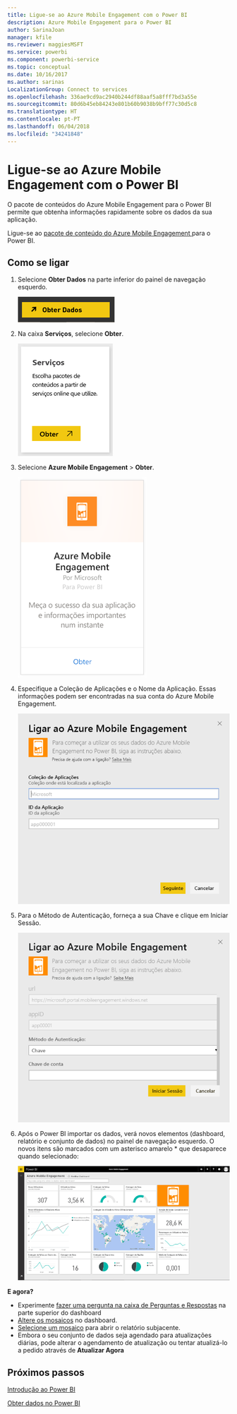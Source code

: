 ```yaml
---
title: Ligue-se ao Azure Mobile Engagement com o Power BI
description: Azure Mobile Engagement para o Power BI
author: SarinaJoan
manager: kfile
ms.reviewer: maggiesMSFT
ms.service: powerbi
ms.component: powerbi-service
ms.topic: conceptual
ms.date: 10/16/2017
ms.author: sarinas
LocalizationGroup: Connect to services
ms.openlocfilehash: 336ae9cd9ac2940b244df88aaf5a8fff7bd3a55e
ms.sourcegitcommit: 80d6b45eb84243e801b60b9038b9bff77c30d5c8
ms.translationtype: HT
ms.contentlocale: pt-PT
ms.lasthandoff: 06/04/2018
ms.locfileid: "34241848"
---
```

# <a name="connect-to-azure-mobile-engagement-with-power-bi"></a>Ligue-se ao Azure Mobile Engagement com o Power BI
O pacote de conteúdos do Azure Mobile Engagement para o Power BI permite que obtenha informações rapidamente sobre os dados da sua aplicação.

Ligue-se ao [pacote de conteúdo do Azure Mobile Engagement ](https://app.powerbi.com/groups/me/getdata/services/azme) para o Power BI.

## <a name="how-to-connect"></a>Como se ligar
1. Selecione **Obter Dados** na parte inferior do painel de navegação esquerdo.
   
    ![](media/service-connect-to-azure-mobile/getdata.png)
2. Na caixa **Serviços**, selecione **Obter**.
   
    ![](media/service-connect-to-azure-mobile/services.png)
3. Selecione **Azure Mobile Engagement** \> **Obter**.
   
    ![](media/service-connect-to-azure-mobile/azme.png) 
4. Especifique a Coleção de Aplicações e o Nome da Aplicação. Essas informações podem ser encontradas na sua conta do Azure Mobile Engagement.
   
    ![](media/service-connect-to-azure-mobile/parameters.png) 
5. Para o Método de Autenticação, forneça a sua Chave e clique em Iniciar Sessão.
   
    ![](media/service-connect-to-azure-mobile/creds.png)
6. Após o Power BI importar os dados, verá novos elementos (dashboard, relatório e conjunto de dados) no painel de navegação esquerdo. O novos itens são marcados com um asterisco amarelo \* que desaparece quando selecionado:
   
    ![](media/service-connect-to-azure-mobile/dashboard.png)

 **E agora?**

* Experimente [fazer uma pergunta na caixa de Perguntas e Respostas](power-bi-q-and-a.md) na parte superior do dashboard
* [Altere os mosaicos](service-dashboard-edit-tile.md) no dashboard.
* [Selecione um mosaico](service-dashboard-tiles.md) para abrir o relatório subjacente.
* Embora o seu conjunto de dados seja agendado para atualizações diárias, pode alterar o agendamento de atualização ou tentar atualizá-lo a pedido através de **Atualizar Agora**

## <a name="next-steps"></a>Próximos passos
[Introdução ao Power BI](service-get-started.md)

[Obter dados no Power BI](service-get-data.md)

